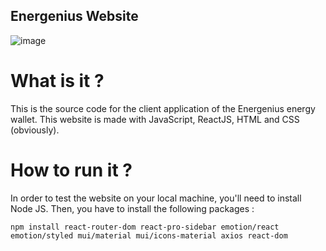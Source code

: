 ## Energenius Website 

![image](https://user-images.githubusercontent.com/72529826/223786121-39e9c6f2-fcaf-439b-b822-7ad9e055e385.png)

# What is it ? 

This is the source code for the client application of the Energenius energy wallet. 
This website is made with JavaScript, ReactJS, HTML and CSS (obviously). 


# How to run it ? 

In order to test the website on your local machine, you'll need to install Node JS.
Then, you have to install the following packages : 

```
npm install react-router-dom react-pro-sidebar emotion/react emotion/styled mui/material mui/icons-material axios react-dom
```
